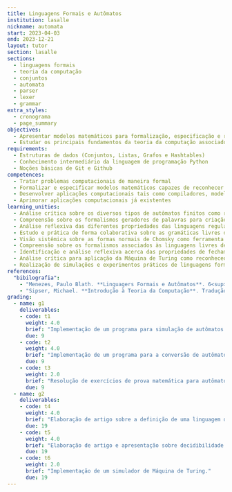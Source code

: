 ```yaml
---
title: Linguagens Formais e Autômatos
institution: lasalle
nickname: automata
start: 2023-04-03
end: 2023-12-21
layout: tutor
section: lasalle
sections:
  - linguagens formais
  - teoria da computação
  - conjuntos
  - automata
  - parser
  - lexer
  - grammar
extra_styles:
  - cronograma
  - page_summary
objectives:
  - Apresentar modelos matemáticos para formalização, especificação e reconhecimento de lingua gens computacionais, capacitando para a compreensão e/ou desenvolvimento de software básico incluindo compiladores e linguagens de programação
  - Estudar os principais fundamentos da teoria da computação associados à computabilidade e solucionabilidade de problemas, bem como formalização de programas, máquinas, computação e formalismos que os definem
requirements:
  - Estruturas de dados (Conjuntos, Listas, Grafos e Hashtables)
  - Conhecimento intermediário da linguagem de programação Python
  - Noções básicas de Git e Github
competences:
  - Tratar problemas computacionais de maneira formal
  - Formalizar e especificar modelos matemáticos capazes de reconhecer linguagens com basenos conceitos teóricos da computação
  - Desenvolver aplicações computacionais tais como compiladores, modelagem de sistemas e linguagens de programação
  - Aprimorar aplicações computacionais já existentes
learning_unities:
  - Análise crítica sobre os diversos tipos de autômatos finitos como reconhecedores de linguagens
  - Compreensão sobre os formalismos geradores de palavras para criação de uma linguagem de programação
  - Análise reflexiva das diferentes propriedades das linguagens regulares
  - Estudo e prática de forma colaborativa sobre as gramáticas livres de contexto, árvore de derivação e suas simplificações correlacionando e contextualizando com as fases de um compilador
  - Visão sistêmica sobre as formas normais de Chomsky como ferramenta de padronização de geradores de linguagens
  - Compreensão sobre os formalismos associados às linguagens livres de contexto para o seu reconhecimento com postura analítica
  - Identificação e análise reflexiva acerca das propriedades de fechamento e lema do bombeamento das linguagens livres de contexto
  - Análise crítica para aplicação da Máquina de Turing como reconhecedor de linguagem
  - Realização de simulações e experimentos práticos de linguagens formais, solucionando problemas de forma individual e cooperativa
references:
  "bibilografia":
    - "Menezes, Paulo Blath. **Linguagers Formais e Autômatos**. 6<sup>a</sup> ed. Bookman, 2011."
    - "Sipser, Michael. **Introdução à Teoria da Computação**. Tradução da 2<sup>a</sup>. ed. americana. Cengage Learning, 2005."
grading:
  - name: g1
    deliverables:
    - code: t1
      weight: 4.0
      brief: "Implementação de um programa para simulação de autômatos finitos determinísticos."
      due: 9
    - code: t2
      weight: 4.0
      brief: "Implementação de um programa para a conversão de autômatos finitos não-determinísticos em autômatos finitos determinísticos"
      due: 9
    - code: t3
      weight: 2.0
      brief: "Resolução de exercícios de prova matemática para autômatos finitos."
      due: 9
  - name: g2
    deliverables:
    - code: t4
      weight: 4.0
      brief: "Elaboração de artigo sobre a definição de uma linguagem de programação utilizando gramáticas livres de contexto."
      due: 19
    - code: t5
      weight: 4.0
      brief: "Elaboração de artigo e apresentação sobre decidibilidade e a Máquina de Turing."
      due: 19
    - code: t6
      weight: 2.0
      brief: "Implementação de um simulador de Máquina de Turing."
      due: 19
---
```

